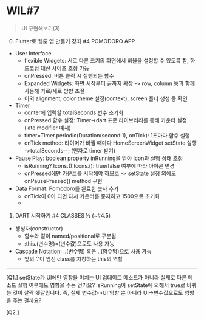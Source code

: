 # WIL#7
> UI 구현해보기(3)
0. Flutter로 웹툰 앱 만들기 강좌 #4 POMODORO APP
  * User Interface
    - flexible Widgets: 서로 다른 크기의 화면에서 비율을 설정할 수 있도록 함, 하드코딩 대신 사이즈 조정 가능
    - onPressed: 버튼 클릭 시 실행되는 함수
    - Expanded Widgets: 화면 시작부터 끝까지 확장 -> row, column 등과 함께 사용해 가로/세로 방향 조절
    - 이외 alignment, color theme 설정(context), screen 폴더 생성 등 확인
  * Timer
    - conter에 입력할 totalSeconds 변수 초기화
    - onPressed 함수 설정: Timer->dart 표준 라이브러리를 통해 카운터 설정 (late modifier 예시)
    - timer=Timer.periodic(Duration(second:1), onTick): 1초마다 함수 실행
    - onTick method: 타이머가 바뀔 때마다 HomeScreenWidget setState 실행 ->totalSeconds--; (인자로 timer 받기)
  * Pause Play: boolean property inRunning을 받아 Icon과 실행 상태 조정
    - isRunning? Icons.():Icons.(): true/false 여부에 따라 아이콘 변경
    - onPressed에만 카운트를 시작해야 하므로 -> setState 설정 외에도 onPausePressed() method 구현
  * Data Format: Pomodoro를 완료한 숫자 추가
    - onTick이 0이 되면 다시 카운터를 중지하고 1500으로 초기화
    - 
1. DART 시작하기 #4 CLASSES ½ (~#4.5)
  * 생성자(constructor) 
    - 함수와 같이 named/positional로 구분됨
    - :this.(변수명)=(변수값)으로도 사용 가능
  * Cascade Notation: ..(변수명) 혹은 ..(함수명)으로 사용 가능
    - 앞의 '.'이 앞선 class를 지칭하는 this의 역할
* * *
[Q1.] setState가 UI에만 영향을 미치는 UI 업데이트 메소드가 아니라 실제로 다른 메소드 실행 여부에도 영향을 주는 건가요? isRunning이 setState에 의해서 true로 바뀌는 것이 살짝 헷갈립니다. 즉, 실제 변수값->UI 영향 뿐 아니라 UI->변수값으로도 영향을 주는 걸까요?

[Q2.] 
